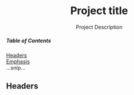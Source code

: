 <h1 align="center">Project title</h1>

<p align="center">Project Description</p>



##### Table of Contents  
[Headers](#headers)  
[Emphasis](#emphasis)  
...snip...    
<a name="headers"/>
## Headers



<!---
jspark9724/jspark9724 is a ✨ special ✨ repository because its `README.md` (this file) appears on your GitHub profile.
You can click the Preview link to take a look at your changes.
--->
